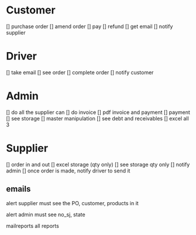 # Customer
[] purchase order
[] amend order
[] pay
[] refund
[] get email
[] notify supplier
# Driver
[] take email
[] see order
[] complete order
[] notify customer
# Admin
[] do all the supplier can
[] do invoice
[] pdf invoice and payment
[] payment
[] see storage
[] master manipulation
[] see debt and receivables
[] excel all 3
# Supplier
[] order in and out
[] excel storage (qty only)
[] see storage qty only
[] notify admin
[] once order is made, notify driver to send it

## emails
alert supplier
must see the PO, customer, products in it

alert admin
must see no_sj, state

mailreports
all reports